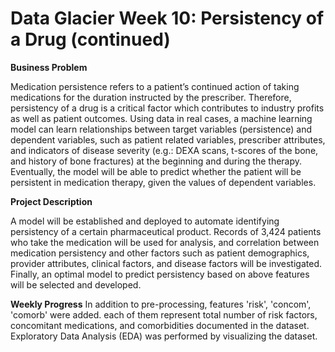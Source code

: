 # Data Glacier Week 10: Persistency of a Drug (continued)

**Business Problem**

Medication persistence refers to a patient’s continued action of taking medications for the duration instructed by the prescriber. Therefore, persistency of a drug is a critical factor which contributes to industry profits as well as patient outcomes. Using data in real cases, a machine learning model can learn relationships between target variables (persistence) and dependent variables, such as patient related variables, prescriber attributes, and indicators of disease severity (e.g.: DEXA scans, t-scores of the bone, and history of bone fractures) at the beginning and during the therapy. Eventually, the model will be able to predict whether the patient will be persistent in medication therapy, given the values of dependent variables.

**Project Description**

A model will be established and deployed to automate identifying persistency of a certain pharmaceutical product. Records of 3,424 patients who take the medication will be used for analysis, and correlation between medication persistency and other factors such as patient demographics, provider attributes, clinical factors, and disease factors will be investigated. Finally, an optimal model to predict persistency based on above features will be selected and developed.

**Weekly Progress**
In addition to pre-processing, features 'risk', 'concom', 'comorb' were added. each of them represent total number of risk factors, concomitant medications, and comorbidities documented in the dataset. Exploratory Data Analysis (EDA) was performed by visualizing the dataset.
